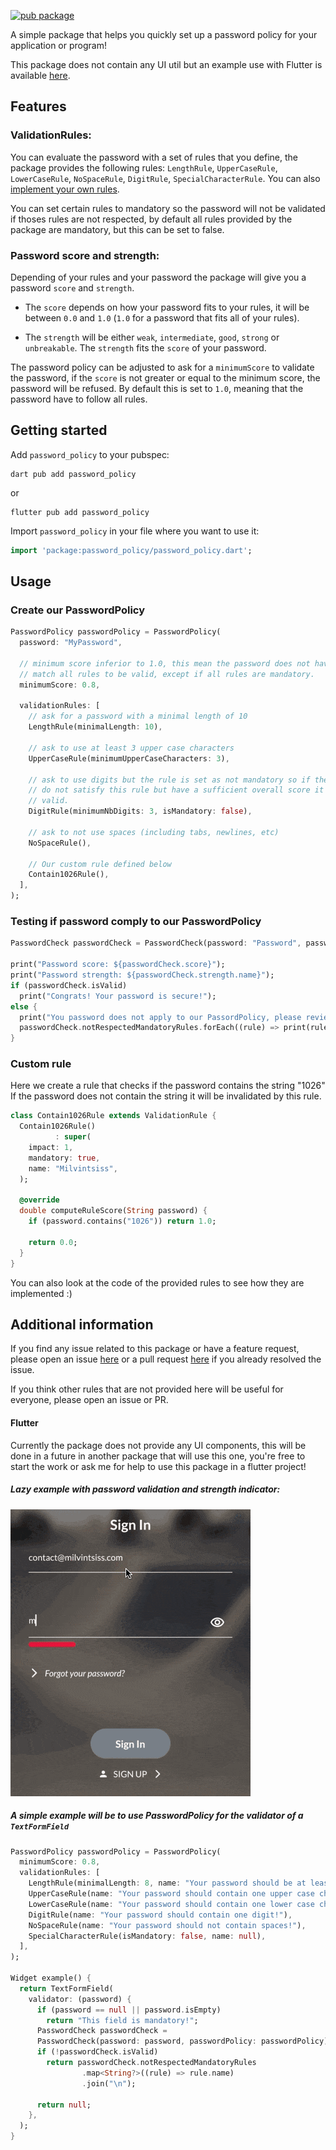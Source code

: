 [![pub package](https://img.shields.io/pub/v/password_policy)](https://pub.dev/packages/password_policy)

A simple package that helps you quickly set up a password policy for your application or program!

This package does not contain any UI util but an example use with Flutter is available [here](#flutter).

## Features

### ValidationRules:
You can evaluate the password with a set of rules that you define, the package provides the following
rules: `LengthRule`, `UpperCaseRule`, `LowerCaseRule`, `NoSpaceRule`, `DigitRule`, `SpecialCharacterRule`.
You can also [implement your own rules](#custom-rule).

You can set certain rules to mandatory so the password will not be validated if thoses rules are not respected,
by default all rules provided by the package are mandatory, but this can be set to false.

### Password score and strength:
Depending of your rules and your password the package will give you a password `score` and `strength`.

* The `score` depends on how your password fits to your rules, it will be between `0.0` and `1.0`
  (`1.0` for a password that fits all of your rules).

* The `strength` will be either `weak`, `intermediate`, `good`, `strong` or `unbreakable`. The `strength` fits the
  `score` of your password.

The password policy can be adjusted to ask for a `minimumScore` to validate the password, if the `score` is not
greater or equal to the minimum score, the password will be refused. By default this is set to `1.0`, meaning
that the password have to follow all rules.

## Getting started

Add `password_policy` to your pubspec:
```
dart pub add password_policy
```
or
```
flutter pub add password_policy
```

Import `password_policy` in your file where you want to use it:
```dart
import 'package:password_policy/password_policy.dart';
```

## Usage

### Create our PasswordPolicy
```dart
PasswordPolicy passwordPolicy = PasswordPolicy(
  password: "MyPassword",

  // minimum score inferior to 1.0, this mean the password does not have to
  // match all rules to be valid, except if all rules are mandatory.
  minimumScore: 0.8,

  validationRules: [
    // ask for a password with a minimal length of 10
    LengthRule(minimalLength: 10),

    // ask to use at least 3 upper case characters
    UpperCaseRule(minimumUpperCaseCharacters: 3),

    // ask to use digits but the rule is set as not mandatory so if the password
    // do not satisfy this rule but have a sufficient overall score it will be
    // valid.
    DigitRule(minimumNbDigits: 3, isMandatory: false),

    // ask to not use spaces (including tabs, newlines, etc)
    NoSpaceRule(),

    // Our custom rule defined below
    Contain1026Rule(),
  ],
);
```

### Testing if password comply to our PasswordPolicy
```dart
PasswordCheck passwordCheck = PasswordCheck(password: "Password", passwordPolicy: passwordPolicy);

print("Password score: ${passwordCheck.score}");
print("Password strength: ${passwordCheck.strength.name}");
if (passwordCheck.isValid)
  print("Congrats! Your password is secure!");
else {
  print("You password does not apply to our PassordPolicy, please review the following rules: ");
  passwordCheck.notRespectedMandatoryRules.forEach((rule) => print(rule.name));
}
```

### Custom rule

Here we create a rule that checks if the password contains the string "1026"
If the password does not contain the string it will be invalidated by this
rule.

```dart
class Contain1026Rule extends ValidationRule {
  Contain1026Rule()
          : super(
    impact: 1,
    mandatory: true,
    name: "Milvintsiss",
  );

  @override
  double computeRuleScore(String password) {
    if (password.contains("1026")) return 1.0;

    return 0.0;
  }
}
```

You can also look at the code of the provided rules to see how they are implemented :)

## Additional information

If you find any issue related to this package or have a feature request, please open an
issue [here](https://github.com/Milvintsiss/password_policy/issues) or a pull request
[here](https://github.com/Milvintsiss/password_policy/pulls) if you already resolved the issue.

If you think other rules that are not provided here will be useful for everyone, please open an
issue or PR.

#### Flutter
Currently the package does not provide any UI components, this will be done in a
future in another package that will use this one, you're free to start the work or ask me
for help to use this package in a flutter project!

##### Lazy example with password validation and strength indicator:
![img](doc/flutter_example.gif)

##### A simple example will be to use PasswordPolicy for the validator of a `TextFormField`
```dart
PasswordPolicy passwordPolicy = PasswordPolicy(
  minimumScore: 0.8,
  validationRules: [
    LengthRule(minimalLength: 8, name: "Your password should be at least 8 characters long!"),
    UpperCaseRule(name: "Your password should contain one upper case character!"),
    LowerCaseRule(name: "Your password should contain one lower case character!"),
    DigitRule(name: "Your password should contain one digit!"),
    NoSpaceRule(name: "Your password should not contain spaces!"),
    SpecialCharacterRule(isMandatory: false, name: null),
  ],
);

Widget example() {
  return TextFormField(
    validator: (password) {
      if (password == null || password.isEmpty)
        return "This field is mandatory!";
      PasswordCheck passwordCheck =
      PasswordCheck(password: password, passwordPolicy: passwordPolicy);
      if (!passwordCheck.isValid)
        return passwordCheck.notRespectedMandatoryRules
                .map<String?>((rule) => rule.name)
                .join("\n");

      return null;
    },
  );
}
```
